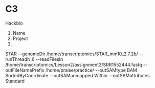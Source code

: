 # C3
Hackbio


1. Name
2. Project
3. 


STAR --genomeDir /home/transcriptomics/STAR_mm10_2.7.2b/ --runThreadN 6 --readFilesIn /home/transcriptomics/Lesson2/assignment2/SRR1552444.fastq --outFileNamePrefix /home/praise/practice/ --outSAMtype BAM SortedByCoordinate --outSAMunmapped Within --outSAMattributes Standard 

